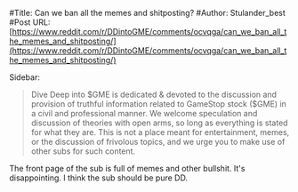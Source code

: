 #Title: Can we ban all the memes and shitposting?
#Author: Stulander_best
#Post URL: [https://www.reddit.com/r/DDintoGME/comments/ocvqga/can_we_ban_all_the_memes_and_shitposting/](https://www.reddit.com/r/DDintoGME/comments/ocvqga/can_we_ban_all_the_memes_and_shitposting/)


Sidebar: 

>Dive Deep into $GME is dedicated & devoted to the discussion and provision of truthful information related to GameStop stock ($GME) in a civil and professional manner. We welcome speculation and discussion of theories with open arms, so long as everything is stated for what they are. This is not a place meant for entertainment, memes, or the discussion of frivolous topics, and we urge you to make use of other subs for such content.

The front page of the sub is full of memes and other bullshit. It's disappointing. I think the sub should be pure DD.